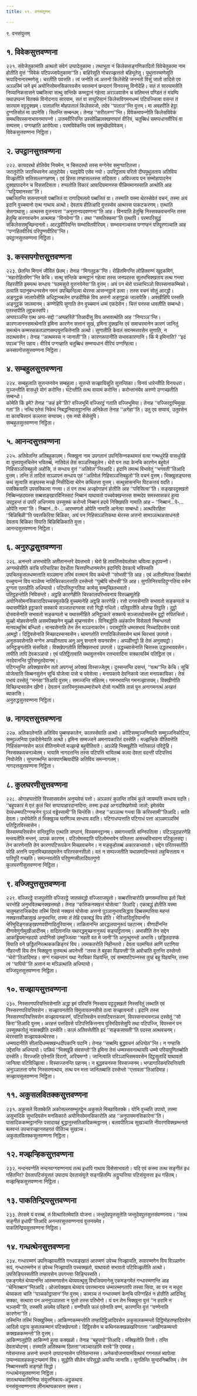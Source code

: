 ```yaml
---
title: ०९. वनसंयुत्तम्

---
```

९. वनसंयुत्तम्  


## १. विवेकसुत्तवण्णना

२२१. संवेजेतुकामाति अत्थतो संवेगं उप्पादेतुकामा। तथाभूता नं किलेससङ्गणिकादितो विवेचेतुकामा नाम होतीति वुत्तं ‘‘विवेकं पटिपज्‍जापेतुकामा’’ति। बाहिरेसूति गोचरज्झत्ततो बहिभूतेसु। पुथुत्तारम्मणेसूति रूपादिनानारम्मणेसु। चरतीति पवत्तति। त्वं जनोति त्वं अत्तनो किलेसेहि जननतो विसुं जातो तादिसे एव अञ्‍ञस्मिं जने इमं अयोनिसोमनसिकारवसेन पवत्तमानं छन्दरागं विनयस्सु विनोदेहि। सतं तं सारयामसेति निय्यानिकसासने पब्बजित्वा सत्थु सन्तिके कम्मट्ठानं गहेत्वा अरञ्‍ञवासेन च सतिमन्तं पण्डितं तं मयम्पि यथाउप्पन्‍नं वितक्‍कं विनोदनाय सारयाम, सतं वा सप्पुरिसानं किलेसविगमनधम्मं पटिपज्‍जित्वा वसन्तं तं सारयाम वट्टदुक्खम्। पातालन्ति मोहपातालं किलेसरजो, तदेव ‘‘पाताल’’न्ति वुत्तम्। मा अवहरीति हेट्ठा दुग्गतिसोतं मा उपनेसि। सितन्ति सम्बन्धम्। तेनाह ‘‘सरीरलग्ग’’न्ति। विवेकमापन्‍नोति किलेसविवेकं समथविपस्सनाभावनमापन्‍नो। उत्तमवीरियन्ति उस्सोळ्हिलक्खणप्पत्तं वीरियं, चतुब्बिधं समप्पधानवीरियं वा सम्पत्तम्। पग्गय्हाति आरोपेत्वा। परमविवेकन्ति परमं समुच्छेदविवेकम्।  
विवेकसुत्तवण्णना निट्ठिता।  


## २. उपट्ठानसुत्तवण्णना

२२२. कायदरथो होतियेव नियमेन, न चित्तदरथो तस्स मग्गेनेव समुग्घाटितत्ता।  
जरातुरोति जराभिभवनेन आतुरोयेव। पदद्वयेपि एसेव नयो। उपरिट्ठताय परितो दीघपुथुलताय अतिविय विज्झतीति सत्तिसल्‍लग्गहणम्। एवं हिस्स तण्हासल्‍लस्स सदिसता। अविज्‍जाय पन सम्मोहापादनेन दुक्खापादनेन च विससदिसता। रुप्पतोति विकारं आपादियमानस्स पीळियमानस्साति अत्थोति आह ‘‘घट्टियमानस्सा’’ति।  
पब्बजितन्ति ससन्तानतो पब्बजितं वा रागादिमलतो पब्बजितं वा। तस्माति यस्मा थेरस्सेवेतं वचनं, तस्मा अयं इदानि वुच्‍चमानो एत्थ गाथाय अत्थो। देवताय हीतिआदि वुत्तस्सेव अत्थस्स पाकटकरणम्। एत्थाति सेसगाथासु। अत्थस्स वुत्तनयत्ता ‘‘अनुत्तानपदवण्णना’’ति आह। विनयाति हेतुम्हि निस्सक्‍कवचनन्ति तस्स हेतुम्हि करणवचनेन अत्थमाह ‘‘विनयेना’’ति। तथा ‘‘समतिक्‍कमा’’ति एत्थापि। परमपरिसुद्धं संकिलेससमुच्छिन्दनतो। आरद्धवीरियन्ति सम्भावितवीरियम्। सम्भावनञ्‍चस्स पग्गण्हनं परिपूरणञ्‍चाति आह ‘‘पग्गहितवीरियं परिपुण्णवीरिय’’न्ति।  
उपट्ठानसुत्तवण्णना निट्ठिता।  


## ३. कस्सपगोत्तसुत्तवण्णना

२२३. छेतन्ति मिगानं जीवितं छेतम्। तेनाह ‘‘मिगलुद्दक’’न्ति। रोहितमिगन्ति लोहितवण्णं खुद्दकमिगं, ‘‘महारोहितमिग’’न्ति केचि। सत्थु सन्तिके कम्मट्ठानं गहेत्वा तस्स जनपदस्स सुलभभिक्खताय तत्थ गन्त्वा विहरतीति इममत्थं सन्धाय ‘‘पठमसुत्ते वुत्तनयेनेवा’’ति वुत्तम्। अयं पन थेरो पञ्‍चाभिञ्‍ञो विपस्सनाकम्मिको। ठत्वाति पदानुबन्धनवसेन गमनं उपच्छिन्दित्वा थेरस्स आसन्‍नट्ठाने ठत्वा। तस्स वचनं सोतुं आरद्धो। अङ्गुट्ठकं जालापेसीति अधिट्ठानबलेन दण्डदीपिकं विय अत्तनो अङ्गुट्ठकं जालापेसि। अक्खीहिपि पस्सति अङ्गुट्ठकं जालमानम्। कण्णेहिपि सुणाति तेन वुच्‍चमानं धम्मं एकदेसेन। चित्तं पनस्स धावतीति सम्बन्धो। एतस्सपीति लुद्दकस्सपि।  
अप्पपञ्‍ञन्ति एत्थ अप्प-सद्दो ‘‘अप्पहरिते’’तिआदीसु विय अभावत्थोति आह ‘‘निप्पञ्‍ञ’’न्ति। कारणजाननसमत्थेनाति इमिना कारणेन सत्तानं सुखं, इमिना दुक्खन्ति एवं समाचरमानेन कारणं जानितुं समत्थेन कम्मस्सकतञाणसम्पयुत्तचित्तेनाति अत्थो। सुणातीति केवलं सवनमत्तवसेन सुणाति, न तदत्थवसेन। तेनाह ‘‘अत्थमस्स न जानाती’’ति। कारणरूपानीति सभावकारणानि। किं मे इमिनाति? ‘‘इदं पपञ्‍च’’न्ति पहाय। वीरियं पग्गय्हाति चतुब्बिधं सम्मप्पधानं वीरियं पग्गण्हित्वा।  
कस्सपगोत्तसुत्तवण्णना निट्ठिता।  


## ४. सम्बहुलसुत्तवण्णना

२२४. सम्बहुलाति सुत्तन्तनयेन सम्बहुला। सुत्तन्ते सज्झायिंसूति सुत्तन्तिका। विनयं धारेन्तीति विनयधरा। युञ्‍जन्तीति वासधुरे योगं करोन्ति। घटेन्तीति तत्थ वायामं करोन्ति। करोन्तानंयेव अरुणो उग्गच्छतीति सम्बन्धो।  
कोमेति किं इमे? तेनाह ‘‘कहं इमे’’ति? वज्‍जिभूमिं वज्‍जिरट्ठं गताति वज्‍जिभूमिया। तेनाह ‘‘वज्‍जिरट्ठाभिमुखा गता’’ति। नत्थि एतेसं निकेभं निबद्धनिवासट्ठानन्ति अनिकेता तेनाह ‘‘अगेहा’’ति। उतु एव सप्पायं, उतुवसेन वा कायचित्तानं कल्‍लत्ता सप्पायम्। एस नयो सेसेसुपि।  
सम्बहुलसुत्तवण्णना निट्ठिता।  


## ५. आनन्दसुत्तवण्णना

२२५. अतिवेलन्ति अतिबहुकालम्। भिक्खुना नाम उपगतानं उपनिसिन्‍नकथामत्तं वत्वा गन्थधुरेहि वासधुरेहि वा युत्तपयुत्तचित्तेन भवितब्बं, नातिवेलं तेसं सञ्‍ञत्तिबहुलेन। थेरो पन तदा केनचि कारणेन बहुवेलं गिहिसञ्‍ञत्तिबहुलो अहोसि, तं सन्धाय वुत्तं ‘‘अतिवेल’’न्तिआदि। इदानि तमत्थं विभावेतुं ‘‘भगवती’’तिआदि वुत्तम्। तन्ति तं तादिसं सञ्‍ञापनं सन्धाय एतं ‘‘अतिवेलं गिहिसञ्‍ञत्तिबहुलो’’ति वचनं वुत्तम्। भिक्खुसङ्घस्स कथं सुत्वाति सङ्घस्स मज्झे निसीदित्वा थेरेन कथितत्ता वुत्तम्। सत्थुसासनन्ति पिटकत्तयं वदति।  
पसक्‍कियाति उपसक्‍कित्वा गन्त्वा। तं पन तत्थ अज्झोगाहनं होतीति आह ‘‘पविसित्वा’’ति। सङ्खारदुक्खतो निब्बिन्‍नहदयस्स सब्बसङ्खारविनिस्सटं निब्बानं याथावतो पच्‍चवेक्खन्तस्स सम्मदेव समस्सासकरं हुत्वा उपट्ठहन्तं तं उपरि अधिगमाय उस्सुक्‍कं करोन्तो निब्बानं हदये निक्खिपति नामाति आह – ‘‘निब्बानं…पे॰… ओपेति नामा’’ति। निब्बानं…पे॰… आरम्मणतो ओपेति नामाति आनेत्वा सम्बन्धो। अत्थविरहिता ‘‘बिळिबिळी’’ति पवत्तकिरिया बिळिका, अयं पन गिहिसञ्‍ञत्तिकथा थेरस्स अत्तनो सामञ्‍ञत्थअसाधनतो देवताय बिळिका वियाति बिळिबिळिकाति वुत्ता।  
आनन्दसुत्तवण्णना निट्ठिता।  


## ६. अनुरुद्धसुत्तवण्णना

२२६. अनन्तरे अत्तभावेति अतीतानन्तरे देवत्तभावे। थेरो हि तावतिंसदेवलोका चवित्वा इधूपपन्‍नो। अग्गमहेसीति काचि परिचारिका देवधीता चित्तपणिधानमत्तेन इदानिपि देवकाये भविस्सति उपचितकुसलधम्मत्ताति मञ्‍ञमाना तस्मिं वत्तमानं विय कथेन्ती ‘‘सोभसी’’ति आह। एवं अतीतम्पिस्स दिब्बसोतं पच्‍चुप्पन्‍नं विय मञ्‍ञेय्य नातिचिरकालत्ताति दस्सेन्तो ‘‘पुब्बेपि सोभसी’’ति आह। सुगतिनिरयादिदुग्गतिया वसेन दुग्गता एतरहीति अधिप्पायो। पटिपत्तिदुग्गतिया कामेसु सम्मुच्छितभावतो।  
पतिट्ठहन्तोति निविसन्तो। अट्ठहि कारणेहीति चिरकालपरिभावनाय विरुळ्हमूलेहि अयोनिसोमनसिकारादिपच्‍चयमूलकेहि वुच्‍चमानेहि अट्ठहि कारणेहि। रत्तो रागवसेनाति सभावतो सङ्कप्पतो च यथासमीहिते इट्ठाकारे सक्‍काये सञ्‍जातरागवसा रत्तो गिद्धो गधितो। पतिट्ठातीति ओरुय्ह तिट्ठति। दुट्ठो दोसवसेनाति सभावतो सङ्कप्पतो च यथासमीहिते अनिट्ठाकारे सक्‍काये सञ्‍जातदोसवसेन दुट्ठो रुपितचित्तो। मूळ्हो मोहवसेनाति असमपेक्खनेन मूळ्हो मुय्हनवसेन। विनिबद्धोति अहंकारेन विसेसतो निबन्धनतो मानवत्थुस्मिं बन्धितो। मानवसेनाति तेन तेन मञ्‍ञनाकारेन। परामट्ठोति धम्मसभावं निच्‍चादिवसेन परतो आमट्ठो। दिट्ठिवसेनाति मिच्छादस्सनवसेन। थामगतोति रागादिकिलेसवसेन थामं थिरभावं उपगतो। अनुसयवसेनाति मग्गेन अप्पहीनताय अनु अनु सन्ताने सयनवसेन। अप्पहीनट्ठो हि तेसं अनुसयट्ठो। अनिट्ठङ्गतोति संसयितो। विक्खेपगतोति विक्खित्तभावं उपगतो। उद्धच्‍चवसेनाति चित्तस्स उद्धतभाववसेन। तापीति तापि देवकञ्‍ञायो। एवं पतिट्ठितावाति यथावुत्तनयेन रत्तभावादिना सक्‍कायस्मिं पतिट्ठिता एव। नरदेवानन्ति पुरिसभूतदेवानम्।  
पटिगन्तुन्ति अपेक्खावसेन ततो अपगन्तुं अपेक्खं विस्सज्‍जेतुम्। दुस्सन्तन्ति दसन्तं, ‘‘वत्थ’’न्ति केचि। सूचिं योजेत्वाति सिब्बनसुत्तेन सूचिं योजेत्वा पासे च पवेसेत्वा। मनापकाये देवनिकाये जाता मनापकायिका। तेसं पभावं दस्सेतुं ‘‘मनसा’’तिआदि वुत्तम्। समज्‍जन्ति संहितम्। गमनभावन्ति गमनज्झासयम्। विक्खीणोति विच्छिन्दनवसेन खीणो। देवतानं उत्तरिमनुस्सधम्मारोचने दोसो नत्थीति तासं पुन अनागमनत्थं अरहत्तं ब्याकासि।  
अनुरुद्धसुत्तवण्णना निट्ठिता।  


## ७. नागदत्तसुत्तवण्णना

२२७. अतिकालेनाति अतिविय पुब्बण्हकालेन, कालस्सेवाति अत्थो। कोटिसम्मुञ्‍जनियाति सम्मुञ्‍जनिकोटिया, सम्मुञ्‍जनिया एकदेसेनेवाति अत्थो। इमिना सम्मज्‍जने अमनापकारितं दस्सेति। मज्झन्हिके वीतिवत्तेति गिहिसंसग्गवसेन कालं वीतिनामेन्तो मज्झन्हे बहुवीतिवत्ते। अञ्‍ञेहि भिक्खूहीति नातिकालं पविट्ठेहि। निस्सक्‍कवचनञ्‍चेतम्। भायामि नागदत्तन्ति तस्स पटिपत्तिं भायितब्बं कत्वा देवता वदन्ती पटिपत्तियं नियोजेति। सुप्पगब्भन्ति कायपागब्बियादीहि अतिविय समन्‍नागतम्।  
नागदत्तसुत्तवण्णना निट्ठिता।  


## ८. कुलघरणीसुत्तवण्णना

२२८. ओगाहप्पत्तोति विस्सासवसेन अनुप्पवेसं पत्तो। अञ्‍ञतरं कुलन्ति तस्मिं कुले जायम्पतिं सन्धाय वदति। ‘‘बहूपकारं मे एतं कुलं चिरं सप्पायाहारदानादिना; तस्मा इधाहं अग्गदक्खिणेय्यो जातो; इमेसंयेव देय्यधम्मपटिग्गण्हनेन पुञ्‍ञं वड्ढेस्सामी’’ति चिन्तेसि। तेनाह ‘‘अञ्‍ञत्थ गन्त्वा किं करिस्सामी’’तिआदि। साति देवता। उभोपेतेति तं भिक्खुञ्‍च घरणिञ्‍च सन्धाय वदति। पटिगाधप्पत्ताति पटिगाधं पत्ता अञ्‍ञमञ्‍ञस्मिं पतिट्ठितविस्सासेन।  
विस्समप्पत्तिवसेन सन्तिट्ठन्ति एत्थाति सण्ठानं, विस्समनट्ठानम्। समागन्त्वाति सन्‍निपतित्वा। पटिञ्‍ञूदाहरणेहि मन्तयतीति मन्तनं, ञापकं कारणम्। पटिलोमसद्दाति पटिलोमभावेन पतितत्ता असच्‍चविभावना पटिकूलसद्दा। तेन कारणेनाति तेन कारणपटिरूपकेन मिच्छावचनेन। न मङ्कुहोतब्बं अकारकभावतो। सद्देन परितस्सतीति परेहि अत्तनि पयुत्तमिच्छासद्दमत्तेन परितस्सनसीलो। वतं न सम्पज्‍जतीति यथासमादिन्‍नवतं लहुचित्तताय न पारिपूरिं गच्छति। सम्पन्‍नवतोति परिपुण्णसीलादिवतगुणो  
कुलघरणीसुत्तवण्णना निट्ठिता।  


## ९. वज्‍जिपुत्तसुत्तवण्णना

२२९. वज्‍जिरट्ठे राजपुत्तोति वज्‍जिरट्ठे जातसंवद्धो वज्‍जिराजपुत्तो। सब्बरत्तिचारोति छणसम्पत्तिया इतो चितो चरन्तेहि अनुभवितब्बनक्खत्तमहो। तेनाह ‘‘कत्तिकनक्खत्तं घोसेत्वा’’ तिआदि। एकाबद्धं होतीति यस्मा चातुमहाराजिकदेवा तस्मिं दिवसे नक्खत्तं घोसेत्वा अत्तनो पुञ्‍ञानुभावसिद्धाय दिब्बसम्पत्तिया महन्तं नक्खत्तकीळासुखं अनुभवन्ति, तस्मा तं तेहि एकाबद्धं विय होति। भेरिआदितूरियानन्ति भेरिमुदिङ्गसङ्खपणववीणादितूरियानम्। ताळितानन्ति आरद्धलयानुरूपं पहटानम्। वीणादीनन्ति वीणावेणुगोमुखीआदीनम्। वादितानन्ति यथारद्धमुच्छनानुरूपं सङ्घट्टितानम्। अभासीति तेन सद्देन आकड्ढियमानहदयो अयोनिसो उम्मुज्‍जित्वा ‘‘महती वत मे जानी’’ति अनुत्थुनन्तो अभासि। छड्डितदारुकं वियाति वने छड्डितनिरत्थककळिङ्गरं विय। लामकतरोति निहीनतरो। देवता पठमप्पितं आणिं पटाणिया नीहरन्ती विय तेन भिक्खुना वुत्तमत्थं अपनेन्ती ‘‘तस्स ते बहुका पिहयन्ती’’ति अवोचाति वुत्तन्ति दस्सेन्तो ‘‘थेरो’’तिआदिमाह। सग्गं गच्छन्तानं यथा नेरयिका पिहयन्ति, एवं सम्मापटिपन्‍नस्स तुय्हं बहू पिहयन्ति, तस्मा त्वं ‘‘पापियो’’ति अत्तानं मा मञ्‍ञित्थाति अधिप्पायो।  
वज्‍जिपुत्तसुत्तवण्णना निट्ठिता।  


## १०. सज्झायसुत्तवण्णना

२३०. निस्सरणपरियत्तिवसेनाति अद्धा इमं परियत्तिं निस्साय वट्टदुक्खतो निस्सरितुं लब्भाति एवं निस्सरणपरियत्तिवसेन। सज्झायनतोति विमुत्तायतनसीसे ठत्वा सज्झायनतो। इदानि तस्स निस्सरणपरियत्तिवसेन सज्झायनकरणं, पटिपत्तिवसेन वत्तपटिवत्तकरणं, विपस्सनाभावनञ्‍च दस्सेतुं ‘‘सो किरा’’तिआदि वुत्तम्। अरहत्तं पत्तदिवसे पटिपत्तिकित्तनाय पुरिमदिवसेसुपि तथा पटिपज्‍जि, विपस्सनं पन उस्सुक्‍कापेतुं नासक्खीति दस्सेति। कालं अतिवत्तेतीति इदं ‘‘सङ्कसायती’’ति पदस्स अत्थवचनम्। थेरस्साति सज्झायकत्थेरस्स।  
धम्मपदानीति सीलादिधम्मक्खन्धदीपकानि पदानि। तेनाह ‘‘सब्बम्पि बुद्धवचनं अधिप्पेत’’न्ति। न गण्हासि उद्देसन्ति अधिप्पायो। पाळियं ‘‘भिक्खूहि संवसन्तो’’ति इमिना तेसं धम्मस्सवनत्थायपि धम्मो परियापुणितब्बोति दस्सेति। विरज्‍जति एतेनाति विरागो, अरियमग्गो। जानित्वाति परिञ्‍ञाभिसमयवसेन दिट्ठसुतादिं याथावतो जानित्वा पटिविज्झित्वा। विस्सज्‍जनन्ति पहानम्। न बुद्धवचनस्स विस्सज्‍जनम्। भण्डागारिकपरियत्तियापि अनुञ्‍ञातत्ता पगेव निस्सरणत्थाय, तत्थ पन मत्ता जानितब्बाति दस्सेन्तो ‘‘एत्तावता’’तिआदिमाह।  
सज्झायसुत्तवण्णना निट्ठिता।  


## ११. अकुसलवितक्‍कसुत्तवण्णना

२३१. अकुसले वितक्‍केति अकोसल्‍लसम्भूतट्ठेन अकुसले मिच्छावितक्‍के। योनि वुच्‍चति उपायो, तस्मा असुभादिके सुभादिवसेन मनसिकारो अयोनिसोमनसिकारोति आह ‘‘अनुपायमनसिकारेना’’ति। पासादिककम्मट्ठानन्ति पसादावहं बुद्धानुस्सतिआदिकम्मट्ठानम्। बलवपीतिञ्‍च सुखञ्‍चाति नीवरणविक्खम्भनतो बलवन्तं उपचारज्झानसहगतं पीतिञ्‍च सुखञ्‍च।  
अकुसलवितक्‍कसुत्तवण्णना निट्ठिता।  


## १२. मज्झन्हिकसुत्तवण्णना

२३२. नन्दनवग्गेति नन्दनवग्गवण्णनायं तत्थ इधापि गाथाय विसेसाभावतो। यदि एवं कस्मा तत्थ सङ्गीतं इध गहितन्ति? देवतापटिसंयुत्ततं उपादाय देवतासंयुत्ते सङ्गहितम्पि अट्ठुप्पत्तिया पटिसंयुत्तत्ता इध गहितम्।  
मज्झन्हिकसुत्तवण्णना निट्ठिता।  


## १३. पाकतिन्द्रियसुत्तवण्णना

२३३. तेरसमे यं वत्तब्बं, तं वित्थारितमेवाति योजना। जन्तुदेवपुत्तसुत्तेति जन्तुदेवपुत्तसुत्तसंवण्णनाय। ‘‘तत्थ सङ्गीतं इधापी’’तिआदि अनन्तरसुत्तवण्णनायं वुत्तनयमेव।  
पाकतिन्द्रियसुत्तवण्णना निट्ठिता।  


## १४. गन्धत्थेनसुत्तवण्णना

२३४. गन्धारम्मणं उपनिज्झायतीति गन्धसङ्खातं आरम्मणं उपेच्‍च निज्झायति, रूपारम्मणेन विय विञ्‍ञाणेन रूपं, गन्धारम्मणेन तं उपेच्‍च निज्झायति पच्‍चक्खतो, याथावतो सभावतो पटिविज्झतीति अत्थो। उपसिङ्घिस्सतीति तण्हावसेन उपगन्त्वा सिङ्घिस्सति।  
एकङ्गमेतं थेय्यानन्ति आरम्मणवसेन थेय्यवत्थूसु विभजियमानेसु एकमङ्गमेतं गन्धारम्मणन्ति आह ‘‘थेनितब्बान’’न्तिआदि। ओजापेक्खाय थेय्याय पवत्तमानाय धम्मारम्मणतापि तस्सा सिया, सा पन न मधुरा थेय्यकता चाति ‘‘पञ्‍चकोट्ठासान’’न्ति वुत्तम्। कामञ्‍च तं गन्धारम्मणं केनचि परिग्गहितं न होतीति आदियितुं सक्‍का, सत्थारा पन अननुञ्‍ञातत्ता न युत्तो तस्स परिभोगो। यं पन तेन भिक्खुना वुत्तं ‘‘न हरामि न भञ्‍जामी’’ति, तस्सपि अयमेव परिहारो। वण्णीयति फलं एतेनाति वण्णं, कारणन्ति वुत्तं ‘‘वण्णेनाति कारणेना’’ति।  
तस्मिन्ति तस्मिं भिक्खुस्मिम्। आकिण्णकम्मन्तोति तण्हादिट्ठिआदिवसेन अकुसलकम्मन्तो दिट्ठिमोहतण्हादिवसेन आदितो पट्ठाय कुसलकम्मानं पटिक्खेपनतो। दिट्ठिवसेन च कथिनकक्खळखरिगतत्ता ‘‘अखीणकम्मन्तो कक्खळकम्मन्तो’’ति वुत्तम्।  
आकिण्णलुद्दोति आकिण्णो हुत्वा कक्खळो। तेनाह ‘‘बहुपापो’’तिआदि। मक्खितोति लित्तो। तन्ति देवताचोदनम्। तस्माति अतिक्‍कम्म ठितत्ता‘‘त्वञ्‍चारहामि वत्तवे’’ति एवमाह।  
गवेसन्तस्स अत्तनो सन्ताने उप्पादनवसेन परियेसन्तस्स। अनेकयोजनायामवित्थारं गगनतलं ब्यापेत्वा उप्पन्‍नवलाहककूटप्पमाणं विय। सुद्धोति सीलेन परिसुद्धो अयन्ति जानासि। सुगतिन्ति सुन्दरनिब्बत्तिम्। तेन निब्बानस्सपि सङ्गहो सिद्धो।  
गन्धत्थेनसुत्तवण्णना निट्ठिता।  
सारत्थप्पकासिनिया संयुत्तनिकाय-अट्ठकथाय  
वनसंयुत्तवण्णनाय लीनत्थप्पकासना समत्ता।  